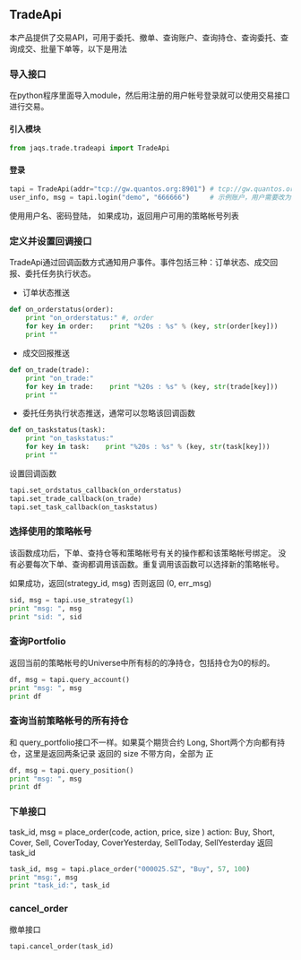 ## TradeApi

本产品提供了交易API，可用于委托、撤单、查询账户、查询持仓、查询委托、查询成交、批量下单等，以下是用法

### 导入接口

在python程序里面导入module，然后用注册的用户帐号登录就可以使用交易接口进行交易。

#### 引入模块

```python
from jaqs.trade.tradeapi import TradeApi
```
#### 登录
```python
tapi = TradeApi(addr="tcp://gw.quantos.org:8901") # tcp://gw.quantos.org:8901是仿真系统地址
user_info, msg = tapi.login("demo", "666666")     # 示例账户，用户需要改为自己注册的账户
```

使用用户名、密码登陆， 如果成功，返回用户可用的策略帐号列表

### 定义并设置回调接口

TradeApi通过回调函数方式通知用户事件。事件包括三种：订单状态、成交回报、委托任务执行状态。

- 订单状态推送
```python
def on_orderstatus(order):
    print "on_orderstatus:" #, order
    for key in order:    print "%20s : %s" % (key, str(order[key]))
    print ""
```

- 成交回报推送
```python
def on_trade(trade):
    print "on_trade:"
    for key in trade:    print "%20s : %s" % (key, str(trade[key]))
    print ""
```

- 委托任务执行状态推送，通常可以忽略该回调函数
```python
def on_taskstatus(task):
    print "on_taskstatus:"
    for key in task:    print "%20s : %s" % (key, str(task[key]))
    print ""
```

设置回调函数
```python
tapi.set_ordstatus_callback(on_orderstatus)
tapi.set_trade_callback(on_trade)
tapi.set_task_callback(on_taskstatus)
```

### 选择使用的策略帐号

该函数成功后，下单、查持仓等和策略帐号有关的操作都和该策略帐号绑定。
没有必要每次下单、查询都调用该函数。重复调用该函数可以选择新的策略帐号。

如果成功，返回(strategy_id, msg)
否则返回 (0, err_msg)
```python
sid, msg = tapi.use_strategy(1)
print "msg: ", msg
print "sid: ", sid    
```

### 查询Portfolio
返回当前的策略帐号的Universe中所有标的的净持仓，包括持仓为0的标的。
```python
df, msg = tapi.query_account()
print "msg: ", msg
print df    
```

### 查询当前策略帐号的所有持仓
和 query_portfolio接口不一样。如果莫个期货合约 Long, Short两个方向都有持仓，这里是返回两条记录
返回的 size 不带方向，全部为 正
```python
df, msg = tapi.query_position()
print "msg: ", msg
print df
```

### 下单接口
task_id, msg = place_order(code, action, price, size )
action:  Buy, Short, Cover, Sell, CoverToday, CoverYesterday, SellToday, SellYesterday
返回 task_id

```python
task_id, msg = tapi.place_order("000025.SZ", "Buy", 57, 100)
print "msg:", msg
print "task_id:", task_id
```

### cancel_order
撤单接口
```python
tapi.cancel_order(task_id)
```
